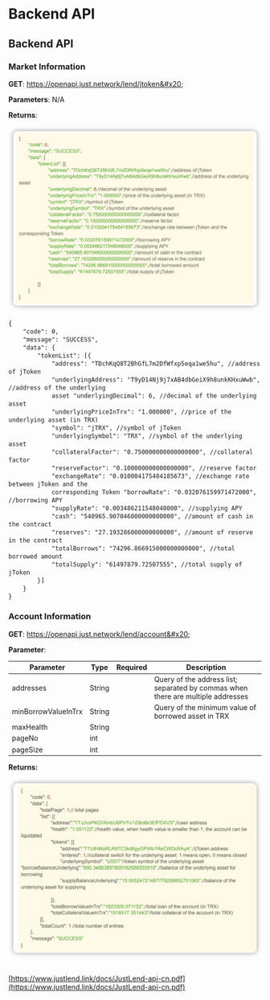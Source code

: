 # Backend API

## Backend API

### Market Information

**GET**: https://openapi.just.network/lend/jtoken&#x20;

**Parameters**: N/A&#x20;

**Returns**:

![](<../../.gitbook/assets/image (2) (1).png>)

```
{
	"code": 0,
	"message": "SUCCESS",
	"data": {
		"tokenList": [{
			"address": "TDchKqQ8T2BhGfL7m2DfWfxp5eqa1we5hu", //address of jToken
			"underlyingAddress": "T9yD14Nj9j7xAB4dbGeiX9h8unkKHxuWwb", //address of the underlying
			asset "underlyingDecimal": 6, //decimal of the underlying asset
			"underlyingPriceInTrx": "1.000000", //price of the underlying asset (in TRX)
			"symbol": "jTRX", //symbol of jToken
			"underlyingSymbol": "TRX", //symbol of the underlying asset
			"collateralFactor": "0.750000000000000000", //collateral factor
			"reserveFactor": "0.100000000000000000", //reserve factor
			"exchangeRate": "0.010004175484185673", //exchange rate between jToken and the
			corresponding Token "borrowRate": "0.032076159971472000", //borrowing APY
			"supplyRate": "0.003486211548048000", //supplying APY
			"cash": "540965.907046000000000000", //amount of cash in the contract
			"reserves": "27.193286000000000000", //amount of reserve in the contract
			"totalBorrows": "74296.866915000000000000", //total borrowed amount
			"totalSupply": "61497879.72507555", //total supply of jToken
		}]
	}
}
```

### Account Information&#x20;

**GET**: https://openapi.just.network/lend/account&#x20;

**Parameter**:

<table><thead><tr><th>Parameter</th><th>Type</th><th data-type="select">Required</th><th>Description</th></tr></thead><tbody><tr><td>addresses</td><td>String</td><td></td><td>Query of the address list; separated by commas when there are multiple addresses</td></tr><tr><td>minBorrowValueInTrx</td><td>String</td><td></td><td>Query of the minimum value of borrowed asset in TRX</td></tr><tr><td>maxHealth</td><td>String</td><td></td><td></td></tr><tr><td>pageNo</td><td>int</td><td></td><td></td></tr><tr><td>pageSize</td><td>int</td><td></td><td></td></tr></tbody></table>

**Returns:**

![](<../../.gitbook/assets/image (3) (1).png>)

##



[https://www.justlend.link/docs/JustLend-api-cn.pdf](https://www.justlend.link/docs/JustLend-api-cn.pdf)
